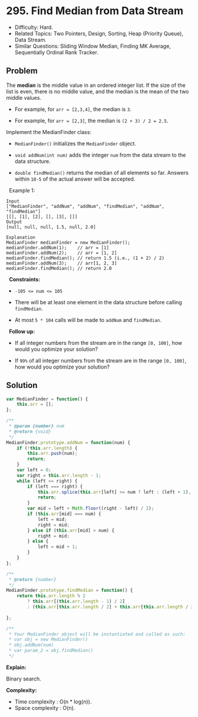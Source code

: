 # 295. Find Median from Data Stream

- Difficulty: Hard.
- Related Topics: Two Pointers, Design, Sorting, Heap (Priority Queue), Data Stream.
- Similar Questions: Sliding Window Median, Finding MK Average, Sequentially Ordinal Rank Tracker.

## Problem

The **median** is the middle value in an ordered integer list. If the size of the list is even, there is no middle value, and the median is the mean of the two middle values.


	
- For example, for `arr = [2,3,4]`, the median is `3`.
	
- For example, for `arr = [2,3]`, the median is `(2 + 3) / 2 = 2.5`.


Implement the MedianFinder class:


	
- `MedianFinder()` initializes the `MedianFinder` object.
	
- `void addNum(int num)` adds the integer `num` from the data stream to the data structure.
	
- `double findMedian()` returns the median of all elements so far. Answers within `10-5` of the actual answer will be accepted.


 
Example 1:

```
Input
["MedianFinder", "addNum", "addNum", "findMedian", "addNum", "findMedian"]
[[], [1], [2], [], [3], []]
Output
[null, null, null, 1.5, null, 2.0]

Explanation
MedianFinder medianFinder = new MedianFinder();
medianFinder.addNum(1);    // arr = [1]
medianFinder.addNum(2);    // arr = [1, 2]
medianFinder.findMedian(); // return 1.5 (i.e., (1 + 2) / 2)
medianFinder.addNum(3);    // arr[1, 2, 3]
medianFinder.findMedian(); // return 2.0
```

 
**Constraints:**


	
- `-105 <= num <= 105`
	
- There will be at least one element in the data structure before calling `findMedian`.
	
- At most `5 * 104` calls will be made to `addNum` and `findMedian`.


 
**Follow up:**


	
- If all integer numbers from the stream are in the range `[0, 100]`, how would you optimize your solution?
	
- If `99%` of all integer numbers from the stream are in the range `[0, 100]`, how would you optimize your solution?



## Solution

```javascript
var MedianFinder = function() {
    this.arr = [];
};

/** 
 * @param {number} num
 * @return {void}
 */
MedianFinder.prototype.addNum = function(num) {
    if (!this.arr.length) {
        this.arr.push(num);
        return;
    }
    var left = 0;
    var right = this.arr.length - 1;
    while (left <= right) {
        if (left === right) {
            this.arr.splice(this.arr[left] >= num ? left : (left + 1), 0, num);
            return;
        }
        var mid = left + Math.floor((right - left) / 2);
        if (this.arr[mid] === num) {
            left = mid;
            right = mid;
        } else if (this.arr[mid] > num) {
            right = mid;
        } else {
            left = mid + 1;
        }
    }
};

/**
 * @return {number}
 */
MedianFinder.prototype.findMedian = function() {
    return this.arr.length % 2
        ? this.arr[(this.arr.length - 1) / 2]
        : (this.arr[this.arr.length / 2] + this.arr[this.arr.length / 2 - 1]) / 2;
        
};

/** 
 * Your MedianFinder object will be instantiated and called as such:
 * var obj = new MedianFinder()
 * obj.addNum(num)
 * var param_2 = obj.findMedian()
 */
```

**Explain:**

Binary search.

**Complexity:**

* Time complexity : O(n * log(n)).
* Space complexity : O(n).
